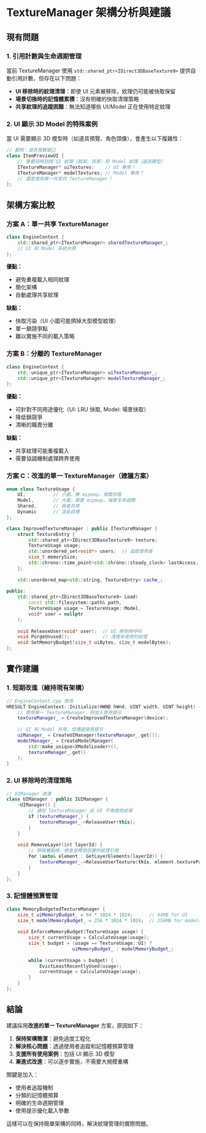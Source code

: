 # TextureManager 架構分析與建議

## 現有問題

### 1. 引用計數與生命週期管理
當前 TextureManager 使用 `std::shared_ptr<IDirect3DBaseTexture9>` 提供自動引用計數，但存在以下問題：

- **UI 移除時的紋理清理**：即使 UI 元素被移除，紋理仍可能被快取保留
- **場景切換時的記憶體累積**：沒有明確的快取清理策略
- **共享紋理的追蹤困難**：無法知道哪些 UI/Model 正在使用特定紋理

### 2. UI 顯示 3D Model 的特殊案例
當 UI 需要顯示 3D 模型時（如道具預覽、角色頭像），會產生以下複雜性：

```cpp
// 範例：道具預覽窗口
class ItemPreviewUI {
    // 需要同時訪問 UI 紋理（框架、背景）和 Model 紋理（道具模型）
    ITextureManager* uiTextures;    // UI 專用？
    ITextureManager* modelTextures; // Model 專用？
    // 還是使用單一共享的 TextureManager？
};
```

## 架構方案比較

### 方案 A：單一共享 TextureManager
```cpp
class EngineContext {
    std::shared_ptr<ITextureManager> sharedTextureManager_;
    // UI 和 Model 系統共用
};
```

**優點：**
- 避免重複載入相同紋理
- 簡化架構
- 自動處理共享紋理

**缺點：**
- 快取污染（UI 小圖可能擠掉大型模型紋理）
- 單一鎖競爭點
- 難以實施不同的載入策略

### 方案 B：分離的 TextureManager
```cpp
class EngineContext {
    std::unique_ptr<ITextureManager> uiTextureManager_;
    std::unique_ptr<ITextureManager> modelTextureManager_;
};
```

**優點：**
- 可針對不同用途優化（UI: LRU 快取, Model: 場景快取）
- 降低鎖競爭
- 清晰的職責分離

**缺點：**
- 共享紋理可能重複載入
- 需要協調機制處理跨界使用

### 方案 C：改進的單一 TextureManager（建議方案）
```cpp
enum class TextureUsage {
    UI,          // 小圖，無 mipmap，頻繁存取
    Model,       // 大圖，需要 mipmap，場景生命週期
    Shared,      // 兩者共用
    Dynamic      // 渲染目標
};

class ImprovedTextureManager : public ITextureManager {
    struct TextureEntry {
        std::shared_ptr<IDirect3DBaseTexture9> texture;
        TextureUsage usage;
        std::unordered_set<void*> users;  // 追蹤使用者
        size_t memorySize;
        std::chrono::time_point<std::chrono::steady_clock> lastAccess;
    };
    
    std::unordered_map<std::string, TextureEntry> cache_;
    
public:
    std::shared_ptr<IDirect3DBaseTexture9> Load(
        const std::filesystem::path& path,
        TextureUsage usage = TextureUsage::Model,
        void* user = nullptr
    );
    
    void ReleaseUser(void* user);  // UI 移除時呼叫
    void PurgeUnused();            // 清理未使用的紋理
    void SetMemoryBudget(size_t uiBytes, size_t modelBytes);
};
```

## 實作建議

### 1. 短期改進（維持現有架構）
```cpp
// EngineContext.cpp 修改
HRESULT EngineContext::Initialize(HWND hWnd, UINT width, UINT height) {
    // 使用單一 TextureManager，但加入使用提示
    textureManager_ = CreateImprovedTextureManager(device);
    
    // UI 和 Model 共用，但傳遞使用提示
    uiManager_ = CreateUIManager(textureManager_.get());
    modelManager_ = CreateModelManager(
        std::make_unique<XModelLoader>(), 
        textureManager_.get()
    );
}
```

### 2. UI 移除時的清理策略
```cpp
// UIManager 改進
class UIManager : public IUIManager {
    ~UIManager() {
        // 通知 TextureManager 此 UI 不再使用紋理
        if (textureManager_) {
            textureManager_->ReleaseUser(this);
        }
    }
    
    void RemoveLayer(int layerId) {
        // 移除層級時，檢查並釋放該層的紋理引用
        for (auto& element : GetLayerElements(layerId)) {
            textureManager_->ReleaseUserTexture(this, element.texturePath);
        }
    }
};
```

### 3. 記憶體預算管理
```cpp
class MemoryBudgetedTextureManager {
    size_t uiMemoryBudget_ = 64 * 1024 * 1024;      // 64MB for UI
    size_t modelMemoryBudget_ = 256 * 1024 * 1024;  // 256MB for models
    
    void EnforceMemoryBudget(TextureUsage usage) {
        size_t currentUsage = CalculateUsage(usage);
        size_t budget = (usage == TextureUsage::UI) ? 
                        uiMemoryBudget_ : modelMemoryBudget_;
        
        while (currentUsage > budget) {
            EvictLeastRecentlyUsed(usage);
            currentUsage = CalculateUsage(usage);
        }
    }
};
```

## 結論

建議採用**改進的單一 TextureManager** 方案，原因如下：

1. **保持架構簡潔**：避免過度工程化
2. **解決核心問題**：透過使用者追蹤和記憶體預算管理
3. **支援所有使用案例**：包括 UI 顯示 3D 模型
4. **漸進式改進**：可以逐步實施，不需要大規模重構

關鍵是加入：
- 使用者追蹤機制
- 分類的記憶體預算
- 明確的生命週期管理
- 使用提示優化載入參數

這樣可以在保持簡單架構的同時，解決紋理管理的實際問題。